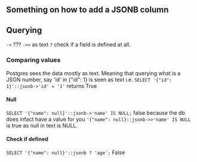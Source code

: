 ## Something on how to add a JSONB column

## Querying
`->` ???
`->>` as text
`?` check if a field is defined at all.

### Comparing values
Postgres sees the data mostly as text. Meaning that querying what is a JSON number, say 'id' in {"id": 1} is seen as text i.e. `SELECT '{"id": 1}'::jsonb->'id' = '1'` returns True

#### Null
`SELECT '{"name": null}'::jsonb->'name' IS NULL;` false because the db does infact have a value for you
`'{"name": null}::jsonb->>'name' IS NULL` is true as null in text is NULL.

#### Check if defined
`SELECT '{"name": null}'::jsonb ? 'age';` False

